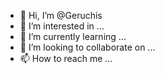 - 👋 Hi, I’m @Geruchis
- 👀 I’m interested in ...
- 🌱 I’m currently learning ...
- 💞️ I’m looking to collaborate on ...
- 📫 How to reach me ...

<!---
Geruchis/Geruchis is a ✨ special ✨ repository because its `README.md` (this file) appears on your GitHub profile.
You can click the Preview link to take a look at your changes.
--->
